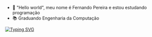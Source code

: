 - 👋 "Hello world", meu nome é Fernando Pereira e estou estudando programação
- 📚 Graduando Engenharia da Computação

[![Typing SVG](https://readme-typing-svg.herokuapp.com?duration=4000&lines=%22Hello+world%22)](https://git.io/typing-svg)
